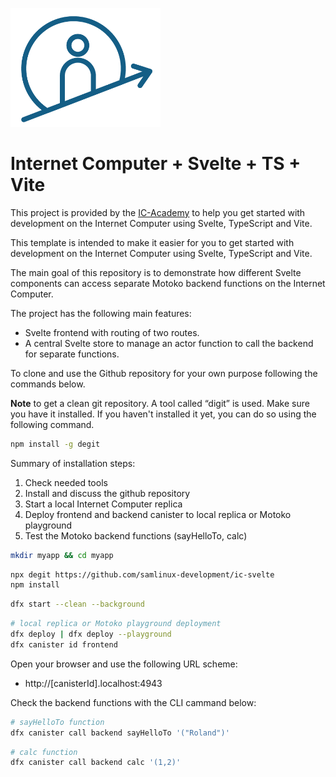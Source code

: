 <p align="left" >
  <img width="240"  src="public/icAcademy.png">
</p>

# Internet Computer + Svelte + TS + Vite

This project is provided by the [IC-Academy](https://blog.icacademy.at) to help you get started with development on the Internet Computer using Svelte, TypeScript and Vite.

This template is intended to make it easier for you to get started with development on the Internet Computer using Svelte, TypeScript and Vite.

The main goal of this repository is to demonstrate how different Svelte components can access separate Motoko backend functions on the Internet Computer.

The project has the following main features:

- Svelte frontend with routing of two routes.
- A central Svelte store to manage an actor function to call the backend for separate functions.

To clone and use the Github repository for your own purpose following the commands below. 

**Note** to get a clean git repository. A tool called “digit” is used. Make sure you have it installed. If you haven't installed it yet, you can do so using the following command.

```bash
npm install -g degit
```

Summary of installation steps:

1. Check needed tools
2. Install and discuss the github repository
3. Start a local Internet Computer replica
4. Deploy frontend and backend canister to local replica or Motoko playground
5. Test the Motoko backend functions (sayHelloTo, calc)


```bash
mkdir myapp && cd myapp
```
```bash
npx degit https://github.com/samlinux-development/ic-svelte
npm install
```
```bash
dfx start --clean --background
```
```bash   
# local replica or Motoko playground deployment
dfx deploy | dfx deploy --playground
dfx canister id frontend
```

Open your browser and use the following URL scheme:

- http://[canisterId].localhost:4943

Check the backend functions with the CLI cammand below:

```bash
# sayHelloTo function
dfx canister call backend sayHelloTo '("Roland")'
```

```bash
# calc function
dfx canister call backend calc '(1,2)'
```

